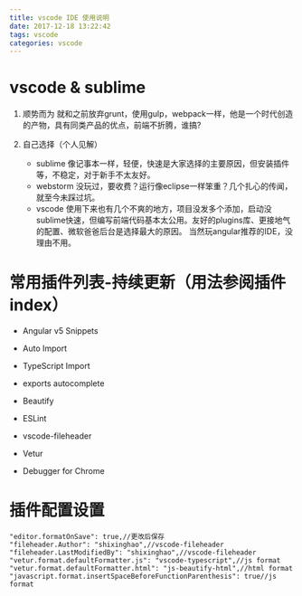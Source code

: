 ```yaml
---
title: vscode IDE 使用说明
date: 2017-12-18 13:22:42
tags: vscode
categories: vscode
---
```


# vscode & sublime
1. 顺势而为
    就和之前放弃grunt，使用gulp，webpack一样，他是一个时代创造的产物，具有同类产品的优点，前端不折腾，谁搞?

2. 自己选择（个人见解）
    -   sublime
        像记事本一样，轻便，快速是大家选择的主要原因，但安装插件等，不稳定，对于新手不太友好。
    -   webstorm
        没玩过，要收费？运行像eclipse一样笨重？几个扎心的传闻，就至今未踩过坑。
    -   vscode
        使用下来也有几个不爽的地方，项目没发多个添加，启动没sublime快速，但编写前端代码基本太公用。友好的plugins库、更接地气的配置、微软爸爸后台是选择最大的原因。
        当然玩angular推荐的IDE，没理由不用。

# 常用插件列表-持续更新（用法参阅插件index）
-   Angular v5 Snippets
-   Auto Import
-   TypeScript Import
-   exports autocomplete

-   Beautify
-   ESLint
-   vscode-fileheader

-   Vetur

-   Debugger for Chrome

# 插件配置设置
````
"editor.formatOnSave": true,//更改后保存
"fileheader.Author": "shixinghao",//vscode-fileheader
"fileheader.LastModifiedBy": "shixinghao",//vscode-fileheader
"vetur.format.defaultFormatter.js": "vscode-typescript",//js format
"vetur.format.defaultFormatter.html": "js-beautify-html",//html format
"javascript.format.insertSpaceBeforeFunctionParenthesis": true//js format
````
